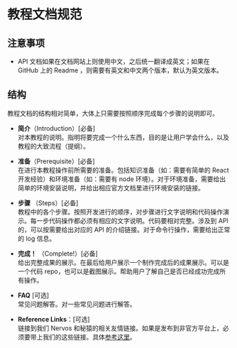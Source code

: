 # 教程文档规范

## 注意事项
* API 文档如果在文档网站上则使用中文，之后统一翻译成英文；如果在 GitHub 上的 Readme ，则需要有英文和中文两个版本，默认为英文版本。

## 结构
教程文档的结构相对简单，大体上只需要按照顺序完成每个步骤的说明即可。

- **简介**（Introduction）[必备]   
对本教程的说明。指明将要完成一个什么东西，目的是让用户学会什么，以及教程的大致流程（提纲）。

- **准备**（Prerequisite）[必备]   
在进行本教程操作前所需要的准备。包括知识准备（如：需要有简单的 React 开发经验）和环境准备（如：需要有 node 环境）。对于环境准备，需要给出简单的环境安装说明，并给出相应官方文档里进行环境安装的链接。

- **步骤** （Steps）[必备]  
教程中的各个步骤。按照开发进行的顺序，对步骤进行文字说明和代码操作演示。每一步代码操作都必须有相应的文字说明。代码要相对完整。涉及到 API 的，可以按需要给出对应的 API 的介绍链接。对于命令行操作，需要给出正常的 log 信息。

- **完成！** （Complete!）[必备]  
给出完整成果的展示。在最后给用户展示一个制作完成后的成果展示。可以是一个代码 repo，也可以是截图展示。帮助用户了解自己是否已经成功完成所有操作。

- **FAQ** [可选]  
常见问题解答。对一些常见问题进行解答。

- **Reference Links**：[可选]  
链接到我们 Nervos 和秘猿的相关友情链接。如果是发布到非官方平台上，必须要带上我们的这些链接。具体[参考这里](structure.md)。

